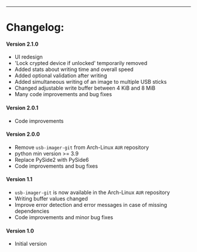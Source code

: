 - - - - - - -

# Changelog:

#### Version 2.1.0
- UI redesign
- 'Lock crypted device if unlocked' temporarily removed
- Added stats about writing time and overall speed
- Added optional validation after writing
- Added simultaneous writing of an image to multiple USB sticks
- Changed adjustable write buffer between 4 KiB and 8 MiB
- Many code improvements and bug fixes

#### Version 2.0.1

- Code improvements

#### Version 2.0.0

- Remove `usb-imager-git` from Arch-Linux `AUR` repository
- python min version >= 3.9
- Replace PySide2 with PySide6
- Code improvements and bug fixes

#### Version 1.1

- `usb-imager-git` is now available in the Arch-Linux `AUR` repository
- Writing buffer values changed
- Improve error detection and error messages in case of missing dependencies
- Code improvements and minor bug fixes

#### Version 1.0

- Initial version
